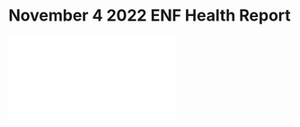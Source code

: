# November 4 2022 ENF Health Report 

<embed src="/Report-Archive/PDFs/22-11-04-ENF-Program-Updates.pdf" type="application/pdf">


<object data="/Report-Archive/PDFs/22-11-04-ENF-Program-Updates.pdf" type="application/pdf" width="100%">
